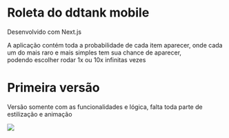 # Roleta do ddtank mobile

Desenvolvido com Next.js

A aplicação contém toda a probabilidade de cada item aparecer, onde cada um do mais raro e mais simples tem sua chance de aparecer,    
podendo escolher rodar 1x ou 10x infinitas vezes

# Primeira versão
Versão somente com as funcionalidades e lógica, falta toda parte de estilização e animação

![](https://github.com/Romenildo/Treinamento-GIT/blob/master/imgs/ddtank/wheel1version.gif)

